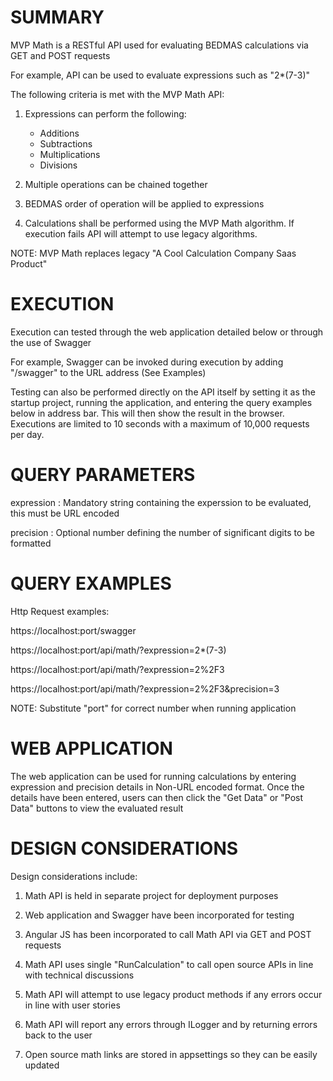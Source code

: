 SUMMARY
=======

MVP Math is a RESTful API used for evaluating BEDMAS calculations via GET and POST requests

For example, API can be used to evaluate expressions such as "2*(7-3)"

The following criteria is met with the MVP Math API:

1. Expressions can perform the following:

   * Additions
   * Subtractions
   * Multiplications
   * Divisions

2. Multiple operations can be chained together

3. BEDMAS order of operation will be applied to expressions

4. Calculations shall be performed using the MVP Math algorithm.
   If execution fails API will attempt to use legacy algorithms.

NOTE: MVP Math replaces legacy "A Cool Calculation Company Saas Product"


EXECUTION
=========

Execution can tested through the web application detailed below or through the use of Swagger

For example, Swagger can be invoked during execution by adding "/swagger" to the URL address (See Examples)

Testing can also be performed directly on the API itself by setting it as the startup project, running the application, and entering the query examples below in address bar. This will then show the result in the browser. Executions are limited to 10 seconds with a maximum of 10,000 requests per day.


QUERY PARAMETERS
================

expression : Mandatory string containing the experssion to be evaluated, this must be URL encoded

precision  : Optional number defining the number of significant digits to be formatted



QUERY EXAMPLES
==============

Http Request examples:

https://localhost:port/swagger

https://localhost:port/api/math/?expression=2*(7-3)
  
https://localhost:port/api/math/?expression=2%2F3

https://localhost:port/api/math/?expression=2%2F3&precision=3

NOTE: Substitute "port" for correct number when running application


WEB APPLICATION
===============

The web application can be used for running calculations by entering expression and precision details in Non-URL encoded format. Once the details have been entered, users can then click the "Get Data" or "Post Data" buttons to view the evaluated result



DESIGN CONSIDERATIONS
=====================

Design considerations include:

1. Math API is held in separate project for deployment purposes

2. Web application and Swagger have been incorporated for testing

3. Angular JS has been incorporated to call Math API via GET and POST requests

4. Math API uses single "RunCalculation" to call open source APIs in line with technical discussions

5. Math API will attempt to use legacy product methods if any errors occur in line with user stories

6. Math API will report any errors through ILogger and by returning errors back to the user

7. Open source math links are stored in appsettings so they can be easily updated
